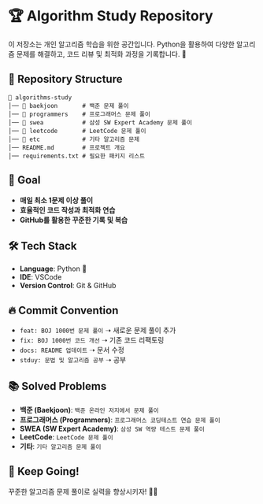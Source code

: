 # 🏆 Algorithm Study Repository

이 저장소는 개인 알고리즘 학습을 위한 공간입니다. Python을 활용하여 다양한 알고리즘 문제를 해결하고, 코드 리뷰 및 최적화 과정을 기록합니다. 🚀

## 📌 Repository Structure
```
📂 algorithms-study
│── 📂 baekjoon       # 백준 문제 풀이
│── 📂 programmers    # 프로그래머스 문제 풀이
│── 📂 swea           # 삼성 SW Expert Academy 문제 풀이
│── 📂 leetcode       # LeetCode 문제 풀이
│── 📂 etc            # 기타 알고리즘 문제
│── README.md        # 프로젝트 개요
│── requirements.txt # 필요한 패키지 리스트
```

## 🎯 Goal
- **매일 최소 1문제 이상 풀이**
- **효율적인 코드 작성과 최적화 연습**
- **GitHub를 활용한 꾸준한 기록 및 복습**

## 🛠 Tech Stack
- **Language**: Python 🐍
- **IDE**: VSCode
- **Version Control**: Git & GitHub

## 🔥 Commit Convention
- `feat: BOJ 1000번 문제 풀이`  ➝ 새로운 문제 풀이 추가
- `fix: BOJ 1000번 코드 개선`  ➝ 기존 코드 리팩토링
- `docs: README 업데이트`  ➝ 문서 수정
- `stduy: 문법 및 알고리즘 공부` ➝ 공부

## 📚 Solved Problems
- **백준 (Baekjoon)**: `백준 온라인 저지에서 문제 풀이`
- **프로그래머스 (Programmers)**: `프로그래머스 코딩테스트 연습 문제 풀이`
- **SWEA (SW Expert Academy)**: `삼성 SW 역량 테스트 문제 풀이`
- **LeetCode**: `LeetCode 문제 풀이`
- **기타**: `기타 알고리즘 문제 풀이`

## 🏅 Keep Going!
꾸준한 알고리즘 문제 풀이로 실력을 향상시키자! 🚀🔥

